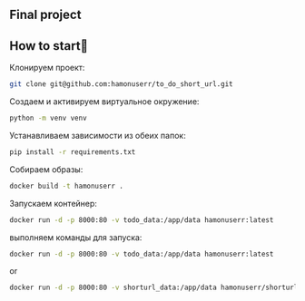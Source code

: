 ## Final project

## How to start👻

Клонируем проект: 
```bash
git clone git@github.com:hamonuserr/to_do_short_url.git
```

Создаем и активируем виртуальное окружение:
```bash
python -m venv venv
```

Устанавливаем зависимости из обеих папок:
```bash
pip install -r requirements.txt
```

Собираем образы:
```bash
docker build -t hamonuserr .
```

Запускаем контейнер:
```bash
docker run -d -p 8000:80 -v todo_data:/app/data hamonuserr:latest
```

выполняем команды для запуска:
```bash
docker run -d -p 8000:80 -v todo_data:/app/data hamonuserr:latest
```
or

```bash
docker run -d -p 8000:80 -v shorturl_data:/app/data hamonuserr/shorturl-service
```

